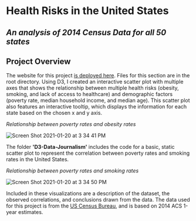 # Health Risks in the United States
## *An analysis of 2014 Census Data for all 50 states*

Project Overview
-------
The website for this project [is deployed here](https://jeosqueri.github.io/D3-Challenge/).
Files for this section are in the root directory. Using D3, I created an interactive scatter plot with multiple axes that shows the relationship between multiple health risks (obesity, smoking, and lack of access to healthcare) and demographic factors (poverty rate, median household income, and median age). This scatter plot also features an interactive tooltip, which displays the information for each state based on the chosen x and y axis.

*Relationship between poverty rates and obesity rates*

![Screen Shot 2021-01-20 at 3 34 41 PM](https://user-images.githubusercontent.com/69160361/105249293-2067cd00-5b35-11eb-981f-3b4fa39c4b66.png)

The folder **'D3-Data-Journalism'** includes the code for a basic, static scatter plot to represent the correlation between poverty rates and smoking rates in the United States.

*Relationship between poverty rates and smoking rates*

![Screen Shot 2021-01-20 at 3 34 50 PM](https://user-images.githubusercontent.com/69160361/105249345-370e2400-5b35-11eb-9010-6a995d83dcb8.png)

Included in these visualizations are a description of the dataset, the observed correlations, and conclusions drawn from the data. The data used for this project is from the [US Census Bureau](https://data.census.gov/cedsci/), and is based on 2014 ACS 1-year estimates. 

